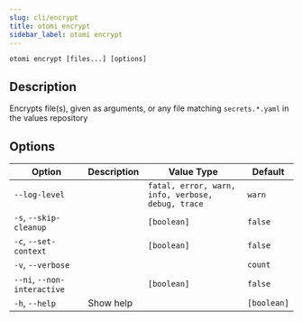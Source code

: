 ```yaml
---
slug: cli/encrypt
title: otomi encrypt
sidebar_label: otomi encrypt
---
```


`otomi encrypt [files...] [options]`

## Description

Encrypts file(s), given as arguments, or any file matching `secrets.*.yaml` in the values repository

## Options

| Option                      | Description | Value Type                                        | Default     |
| --------------------------- | ----------- | ------------------------------------------------- | ----------- |
| `--log-level`               |             | `fatal, error, warn, info, verbose, debug, trace` | `warn`      |
| `-s`, `--skip-cleanup`      |             | `[boolean]`                                       | `false`     |
| `-c`, `--set-context`       |             | `[boolean]`                                       | `false`     |
| `-v`, `--verbose`           |             |                                                   | `count`     |
| `--ni`, `--non-interactive` |             | `[boolean]`                                       | `false`     |
| `-h`, `--help`              | Show help   |                                                   | `[boolean]` |
